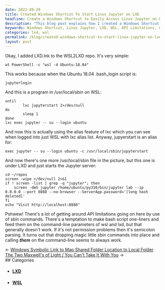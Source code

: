 ```yaml
---
date: 2022-09-20
title: Created Windows Shortcut To Start Linux Jupyter on LXD
headline: Create a Windows Shortcut to Easily Access Linux Jupyter on LXD
description: "This blog post explains how I created a Windows Shortcut (LXD.lnk) to start a Jupyter server on WSL, getting around API limitations and ensuring the command-line parameters of WSL and LXD work properly. With this shortcut, I can easily visit http://localhost:8888 and start the Jupyter server. Learn how I did it in this post!"
keywords: Windows Shortcut, Linux Jupyter, LXD, WSL, API Limitations, Command-line Parameters, Exec Command, Localhost, 8888
categories: lxd, wsl
permalink: /blog/created-windows-shortcut-to-start-linux-jupyter-on-lxd/
layout: post
---
```



Okay, I added LXD.lnk to the WSL2LXD repo. It's very simple:

    wt PowerShell -c "wsl -d Ubuntu-18.04"

This works because when the Ubuntu 18.04 .bash_login script is:

    jupyterlogin

And this is a program in /usr/local/sbin on WSL:

    until
            lxc jupyterstart 2>/dev/null
    do
            sleep 1
    done
    lxc exec jupyter -- su --login ubuntu

And now this is actually using the alias feature of lxc which you can see when
logged into just WSL with lxc alias list. Anyway, jupyerstart is an alias for:

    exec jupyter -- su --login ubuntu -c /usr/local/sbin/jupyterstart

And now there's one more /usr/local/sbin file in the picture, but this one is
under LXD and just starts the Jupyter server:

    cd ~/repos
    screen -wipe >/dev/null 2>&1
    if ! screen -list | grep -q "jupyter"; then
        screen -dmS jupyter /home/ubuntu/py310/bin/jupyter lab --ip 0.0.0.0 --port 8888 --no-browser --ServerApp.password='[long hash deleted]'
    fi
    echo "Visit http://localhost:8888"

Pshwew! There's a lot of getting around API limitations going on here by use of
sbin commands. There's a temptation to make bash script one-liners and feed
them on the command-line parameters of wsl and lxd, but that generally doesn't
work. If it's not permission problems then it's semicolon parsing. It turns out
that dropping magic little sbin commands into place and calling ***them*** on
the command-line seems to always work.


<div class="post-nav"><div class="post-nav-prev"><span class="arrow">&larr;&nbsp;</span><a href="windows-symbolic-link-to-map-shared-folder-location-to-local-folder">Windows Symbolic Link to Map Shared Folder Location to Local Folder</a></div><div class="post-nav-next"><a href="the-two-maxwell-s-of-light-you-can-t-take-it-with-you">The Two Maxwell's of Light / You Can't Take It With You</a><span class="arrow">&nbsp;&rarr;</span></div></div>
## Categories

<ul>
<li><h4><a href='/lxd/'>LXD</a></h4></li>
<li><h4><a href='/wsl/'>WSL</a></h4></li></ul>